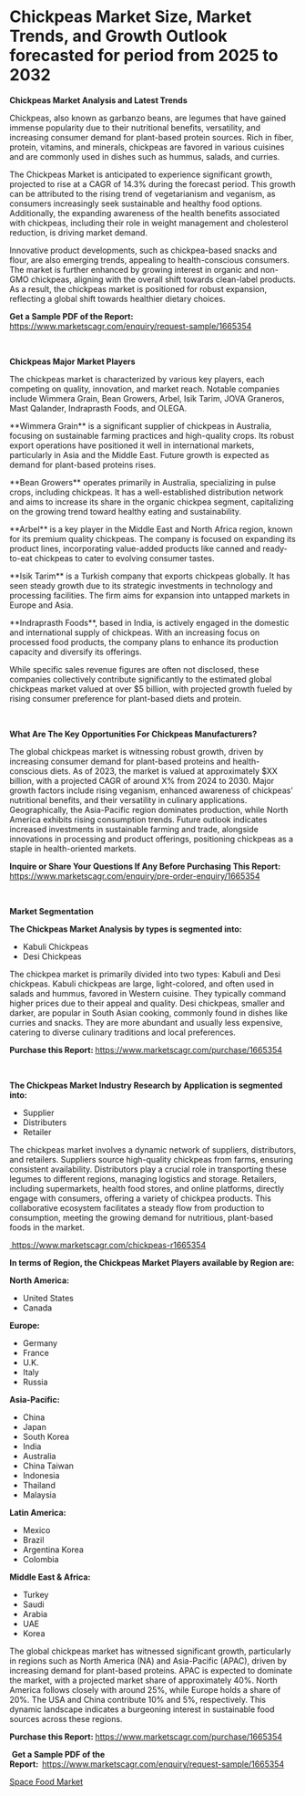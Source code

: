 <p><h1>Chickpeas Market Size, Market Trends, and Growth Outlook forecasted for period from 2025 to 2032</h1></p><p><strong>Chickpeas Market Analysis and Latest Trends</strong></p>
<p><p>Chickpeas, also known as garbanzo beans, are legumes that have gained immense popularity due to their nutritional benefits, versatility, and increasing consumer demand for plant-based protein sources. Rich in fiber, protein, vitamins, and minerals, chickpeas are favored in various cuisines and are commonly used in dishes such as hummus, salads, and curries. </p><p>The Chickpeas Market is anticipated to experience significant growth, projected to rise at a CAGR of 14.3% during the forecast period. This growth can be attributed to the rising trend of vegetarianism and veganism, as consumers increasingly seek sustainable and healthy food options. Additionally, the expanding awareness of the health benefits associated with chickpeas, including their role in weight management and cholesterol reduction, is driving market demand. </p><p>Innovative product developments, such as chickpea-based snacks and flour, are also emerging trends, appealing to health-conscious consumers. The market is further enhanced by growing interest in organic and non-GMO chickpeas, aligning with the overall shift towards clean-label products. As a result, the chickpeas market is positioned for robust expansion, reflecting a global shift towards healthier dietary choices.</p></p>
<p><strong>Get a Sample PDF of the Report:&nbsp;</strong> <a href="https://www.marketscagr.com/enquiry/request-sample/1665354?utm_campaign=2471&utm_medium=2&utm_source=Github&utm_content=ia&utm_term=07042025&utm_id=chickpeas">https://www.marketscagr.com/enquiry/request-sample/1665354</a></p>
<p>&nbsp;</p>
<p><strong>Chickpeas Major Market Players</strong></p>
<p><p>The chickpeas market is characterized by various key players, each competing on quality, innovation, and market reach. Notable companies include Wimmera Grain, Bean Growers, Arbel, Isik Tarim, JOVA Graneros, Mast Qalander, Indraprasth Foods, and OLEGA.</p><p>**Wimmera Grain** is a significant supplier of chickpeas in Australia, focusing on sustainable farming practices and high-quality crops. Its robust export operations have positioned it well in international markets, particularly in Asia and the Middle East. Future growth is expected as demand for plant-based proteins rises.</p><p>**Bean Growers** operates primarily in Australia, specializing in pulse crops, including chickpeas. It has a well-established distribution network and aims to increase its share in the organic chickpea segment, capitalizing on the growing trend toward healthy eating and sustainability.</p><p>**Arbel** is a key player in the Middle East and North Africa region, known for its premium quality chickpeas. The company is focused on expanding its product lines, incorporating value-added products like canned and ready-to-eat chickpeas to cater to evolving consumer tastes.</p><p>**Isik Tarim** is a Turkish company that exports chickpeas globally. It has seen steady growth due to its strategic investments in technology and processing facilities. The firm aims for expansion into untapped markets in Europe and Asia.</p><p>**Indraprasth Foods**, based in India, is actively engaged in the domestic and international supply of chickpeas. With an increasing focus on processed food products, the company plans to enhance its production capacity and diversify its offerings.</p><p>While specific sales revenue figures are often not disclosed, these companies collectively contribute significantly to the estimated global chickpeas market valued at over $5 billion, with projected growth fueled by rising consumer preference for plant-based diets and protein.</p></p>
<p>&nbsp;</p>
<p><strong>What Are The Key Opportunities For Chickpeas Manufacturers?</strong></p>
<p><p>The global chickpeas market is witnessing robust growth, driven by increasing consumer demand for plant-based proteins and health-conscious diets. As of 2023, the market is valued at approximately $XX billion, with a projected CAGR of around X% from 2024 to 2030. Major growth factors include rising veganism, enhanced awareness of chickpeas’ nutritional benefits, and their versatility in culinary applications. Geographically, the Asia-Pacific region dominates production, while North America exhibits rising consumption trends. Future outlook indicates increased investments in sustainable farming and trade, alongside innovations in processing and product offerings, positioning chickpeas as a staple in health-oriented markets.</p></p>
<p><strong>Inquire or Share Your Questions If Any Before Purchasing This Report:</strong> <a href="https://www.marketscagr.com/enquiry/pre-order-enquiry/1665354?utm_campaign=2471&utm_medium=2&utm_source=Github&utm_content=ia&utm_term=07042025&utm_id=chickpeas">https://www.marketscagr.com/enquiry/pre-order-enquiry/1665354</a></p>
<p>&nbsp;</p>
<p><strong>Market Segmentation</strong></p>
<p><strong>The Chickpeas Market Analysis by types is segmented into:</strong></p>
<p><ul><li>Kabuli Chickpeas</li><li>Desi Chickpeas</li></ul></p>
<p><p>The chickpea market is primarily divided into two types: Kabuli and Desi chickpeas. Kabuli chickpeas are large, light-colored, and often used in salads and hummus, favored in Western cuisine. They typically command higher prices due to their appeal and quality. Desi chickpeas, smaller and darker, are popular in South Asian cooking, commonly found in dishes like curries and snacks. They are more abundant and usually less expensive, catering to diverse culinary traditions and local preferences.</p></p>
<p><strong>Purchase this Report:&nbsp;</strong><a href="https://www.marketscagr.com/purchase/1665354?utm_campaign=2471&utm_medium=2&utm_source=Github&utm_content=ia&utm_term=07042025&utm_id=chickpeas">https://www.marketscagr.com/purchase/1665354</a></p>
<p>&nbsp;</p>
<p><strong>The Chickpeas Market Industry Research by Application is segmented into:</strong></p>
<p><ul><li>Supplier</li><li>Distributers</li><li>Retailer</li></ul></p>
<p><p>The chickpeas market involves a dynamic network of suppliers, distributors, and retailers. Suppliers source high-quality chickpeas from farms, ensuring consistent availability. Distributors play a crucial role in transporting these legumes to different regions, managing logistics and storage. Retailers, including supermarkets, health food stores, and online platforms, directly engage with consumers, offering a variety of chickpea products. This collaborative ecosystem facilitates a steady flow from production to consumption, meeting the growing demand for nutritious, plant-based foods in the market.</p></p>
<p><a href="https://www.marketscagr.com/chickpeas-r1665354?utm_campaign=2471&utm_medium=2&utm_source=Github&utm_content=ia&utm_term=07042025&utm_id=chickpeas">&nbsp;https://www.marketscagr.com/chickpeas-r1665354</a></p>
<p><strong>In terms of Region, the Chickpeas Market Players available by Region are:</strong></p>
<p>
    <p> <strong> North America: </strong>
        <ul>
            <li>United States</li>
            <li>Canada</li>
        </ul>
        </p> 
    <p> <strong> Europe: </strong>
        <ul>
            <li>Germany</li>
            <li>France</li>
            <li>U.K.</li>
            <li>Italy</li>
            <li>Russia</li>
        </ul>
        </p> 
    <p> <strong> Asia-Pacific: </strong>
        <ul>
            <li>China</li>
            <li>Japan</li>
            <li>South Korea</li>
            <li>India</li>
            <li>Australia</li>
            <li>China Taiwan</li>
            <li>Indonesia</li>
            <li>Thailand</li>
            <li>Malaysia</li>
        </ul>
        </p> 
    <p> <strong> Latin America: </strong>
        <ul>
            <li>Mexico</li>
            <li>Brazil</li>
            <li>Argentina Korea</li>
            <li>Colombia</li>
        </ul>
        </p> 
    <p> <strong> Middle East & Africa: </strong>
        <ul>
            <li>Turkey</li>
            <li>Saudi</li>
            <li>Arabia</li>
            <li>UAE</li>
            <li>Korea</li>
        </ul>
    </p>
    </p>
<p><p>The global chickpeas market has witnessed significant growth, particularly in regions such as North America (NA) and Asia-Pacific (APAC), driven by increasing demand for plant-based proteins. APAC is expected to dominate the market, with a projected market share of approximately 40%. North America follows closely with around 25%, while Europe holds a share of 20%. The USA and China contribute 10% and 5%, respectively. This dynamic landscape indicates a burgeoning interest in sustainable food sources across these regions.</p></p>
<p><strong>Purchase this Report: </strong><a href="https://www.marketscagr.com/purchase/1665354?utm_campaign=2471&utm_medium=2&utm_source=Github&utm_content=ia&utm_term=07042025&utm_id=chickpeas">https://www.marketscagr.com/purchase/1665354</a></p>
<p>&nbsp;<strong>Get a Sample PDF of the Report:&nbsp;&nbsp;</strong><a href="https://www.marketscagr.com/enquiry/request-sample/1665354?utm_campaign=2471&utm_medium=2&utm_source=Github&utm_content=ia&utm_term=07042025&utm_id=chickpeas">https://www.marketscagr.com/enquiry/request-sample/1665354</a></p>
<p><strong></strong></p>
<p><p><a href="https://github.com/krinerstormy331/Market-Research-Report-List-1/blob/main/space-food-market.md?utm_campaign=2471&utm_medium=2&utm_source=Github&utm_content=ia&utm_term=07042025&utm_id=chickpeas">Space Food Market</a></p></p>